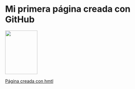<DOCTYPEhtml>
<html>
<body>

<head>
  <h1>Mi primera página creada con GitHub</h1>
</head>

<a href="https://github.com/">
 
<img src="https://miro.medium.com/max/719/1*WaaXnUvhvrswhBJSw4YTuQ.png" width="104" height="142">

  
<p>Página creada con hmtl</p>

</body>
</html>
